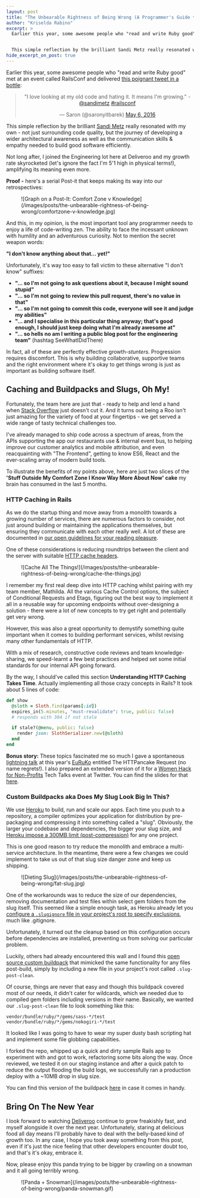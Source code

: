 ```yaml
---
layout: post
title: "The Unbearable Rightness of Being Wrong (A Programmer's Guide to Sanity)"
author: "Kriselda Rabino"
excerpt: >
  Earlier this year, some awesome people who "read and write Ruby good" met at an event called RailsConf and delivered this poignant tweet in a bottle: ***"I love looking at my old code and hating it. It means I'm growing."***


  This simple reflection by the brilliant Sandi Metz really resonated with my own - not just surrounding code quality, but the journey of developing a wider architectural awareness as well as the communication skills & empathy needed to build good software efficiently.
hide_excerpt_on_post: true
---
```


Earlier this year, some awesome people who "read and write Ruby good" met at an event called RailsConf and delivered [this poignant tweet in a bottle](https://twitter.com/saronyitbarek/status/728692957415538688):


<blockquote class="twitter-tweet" data-lang="en" align="center">
<p lang="en" dir="ltr">&quot;I love looking at my old code and hating it. It means I&#39;m growing.&quot; - <a href="https://twitter.com/sandimetz">@sandimetz</a> <a href="https://twitter.com/hashtag/railsconf?src=hash">#railsconf</a></p>&mdash; Saron (@saronyitbarek) <a href="https://twitter.com/saronyitbarek/status/728692957415538688">May 6, 2016</a>
</blockquote>
<script async src="//platform.twitter.com/widgets.js" charset="utf-8"></script>


This simple reflection by the brilliant [Sandi Metz](https://www.sandimetz.com) really resonated with my own - not just surrounding code quality, but the journey of developing a wider architectural awareness as well as the communication skills & empathy needed to build good software efficiently.

Not long after, I joined the Engineering lot here at Deliveroo and my growth rate skyrocketed (let's ignore the fact I'm 5'1 high in physical terms!), amplifying its meaning even more.

**Proof -** here's a serial Post-it that keeps making its way into our retrospectives:

<figure class="small">
![Graph on a Post-It: Comfort Zone v Knowledge](/images/posts/the-unbearable-rightness-of-being-wrong/comfortzone-v-knowledge.jpg)
</figure>

And this, in my opinion, is the most important tool any programmer needs to enjoy a life of code-writing zen. The ability to face the incessant unknown with humility and an adventurous curiosity. Not to mention the secret weapon words:

**"I don't know anything about that... yet!"**

Unfortunately, it's way too easy to fall victim to these alternative "I don't know" suffixes:

- **"... so I'm not going to ask questions about it, because I might sound stupid"**
- **"... so I'm not going to review this pull request, there's no value in that"**
- **"... so I'm not going to commit this code, everyone will see it and judge my abilities"**
- **"... and I specialise in this particular thing anyway; that's good enough, I should just keep doing what I'm already awesome at"**
- **"... so hells no am I writing a public blog post for the engineering team"** (hashtag SeeWhatIDidThere)

In fact, all of these are perfectly effective growth-*stunters*. Progression requires discomfort. This is why building collaborative, supportive teams and the right environment where it's okay to get things wrong is just as important as building software itself.

## Caching and Buildpacks and Slugs, Oh My!

Fortunately, the team here are just that - ready to help and lend a hand when [Stack Overflow](stackoverflow.com) just doesn't cut it. And it turns out being a Roo isn't just amazing for the variety of food at your fingertips - we get served a wide range of tasty technical challenges too.

I've already managed to ship code across a spectrum of areas, from the APIs supporting the app our restaurants use & internal event bus, to helping improve our customer analytics and mobile attribution, and even reacquainting with "The Frontend", getting to know ES6, React and the ever-scaling array of modern build tools.

To illustrate the benefits of my points above, here are just two slices of the **'Stuff Outside My Comfort Zone I Know Way More About Now' cake** my brain has consumed in the last 5 months.

### HTTP Caching in Rails

As we do the startup thing and move away from a monolith towards a growing number of services, there are numerous factors to consider, not just around building or maintaining the applications themselves, but ensuring they communicate with each other really well. A lot of these are documented in [our open guidelines for your reading pleasure](http://deliveroo.engineering/guidelines/api-design/).

One of these considerations is reducing roundtrips between the client and the server with suitable [HTTP cache headers](https://www.w3.org/Protocols/rfc2616/rfc2616-sec13.html).

<figure class="small">
![Cache All The Things!](/images/posts/the-unbearable-rightness-of-being-wrong/cache-the-things.jpg)
</figure>

I remember my first real deep dive into HTTP caching whilst pairing with my team member, Mathilda. All the various Cache Control options, the subject of Conditional Requests and Etags, figuring out the best way to implement it all in a reusable way for upcoming endpoints without over-designing a solution - there were a lot of new concepts to try get right and potentially get very wrong.

However, this was also a great opportunity to demystify something quite important when it comes to building performant services, whilst revising many other fundamentals of HTTP.

With a mix of research, constructive code reviews and team knowledge-sharing, we speed-learnt a few best practices and helped set some initial standards for our internal API going forward.

By the way, I should've called this section **Understanding HTTP Caching Takes Time**. Actually implementing all those crazy concepts in Rails? It took about 5 lines of code:

```ruby
def show
  @sloth = Sloth.find(params[:id])
  expires_in(5.minutes, "must-revalidate": true, public: false)
  # responds with 304 if not stale

  if stale?(@menu, public: false)
    render json: SlothSerializer.new(@sloth)
  end
end
```

**Bonus story:** These topics fascinated me so much I gave a spontaneous [lightning talk](https://www.youtube.com/watch?v=WnlgKWCt8wQ) at this year's [EuRuKo](http://euruko2016.org) entitled The HTTPancake Request (no name regrets!). I also prepared an extended version of it for a [Women Hack for Non-Profits](http://www.womenhackfornonprofits.com) Tech Talks event at Twitter. You can find the slides for that [here](http://slides.com/krissygoround/httpancake-5#/).


### Custom Buildpacks aka Does My Slug Look Big In This?

We use [Heroku](https://www.heroku.com) to build, run and scale our apps. Each time you push to a repository, a compiler optimizes your application for distribution by pre-packaging and compressing it into something called a "slug". Obviously, the larger your codebase and dependencies, the bigger your slug size, and [Heroku impose a 300MB limit (post-compression)](https://devcenter.heroku.com/articles/slug-compiler#slug-size) for any one project.

This is one good reason to try reduce the monolith and embrace a multi-service architecture. In the meantime, there were a few changes we could implement to take us out of that slug size danger zone and keep us shipping.

<figure class="small">
![Dieting Slug](/images/posts/the-unbearable-rightness-of-being-wrong/fat-slug.jpg)
</figure>

One of the workarounds was to reduce the size of our dependencies, removing documentation and test files within select gem folders from the slug itself. This seemed like a simple enough task, as Heroku already let you [configure a `.slugignore` file in your project's root to specify exclusions](https://devcenter.heroku.com/articles/slug-compiler#ignoring-files-with-slugignore), much like .gitignore.

Unfortunately, it turned out the cleanup based on this configuration occurs before dependencies are installed, preventing us from solving our particular problem.

Luckily, others had already encountered this wall and I found this [open source custom buildpack](https://github.com/deliveroo/heroku-buildpack-post-build-clean) that mimicked the same functionality for any files post-build, simply by including a new file in your project's root called `.slug-post-clean`.

Of course, things are never that easy and though this buildpack covered most of our needs, it didn't cater for wildcards, which we needed due to compiled gem folders including versions in their name. Basically, we wanted our `.slug-post-clean` file to look something like this:

```
vendor/bundle/ruby/*/gems/sass-*/test
vendor/bundle/ruby/*/gems/nokogiri-*/test
```

It looked like I was going to have to wear my super dusty bash scripting hat and implement some file globbing capabilities.

I forked the repo, whipped up a quick and dirty sample Rails app to experiment with and got to work, refactoring some bits along the way. Once reviewed, we tested it on our staging instance and after a quick patch to reduce the output flooding the build logs, we successfully ran a production deploy with a ~10MB drop in slug size.

You can find this version of the buildpack [here](https://github.com/deliveroo/heroku-buildpack-post-build-clean) in case it comes in handy.


## Bring On The New Year

I look forward to watching [Deliveroo](https://deliveroo.co.uk) continue to grow freakishly fast, and myself alongside it over the next year. Unfortunately, staring at delicious food all day means I'll probably have to deal with the belly-based kind of growth too. In any case, I hope you took away something from this post, even if it's just the nice feeling that other developers encounter doubt too, and that's it's okay, embrace it.

Now, please enjoy this panda trying to be bigger by crawling on a snowman and it all going terribly wrong.

<figure class="small">
![Panda + Snowman](/images/posts/the-unbearable-rightness-of-being-wrong/panda-snowman.gif)
</figure>
